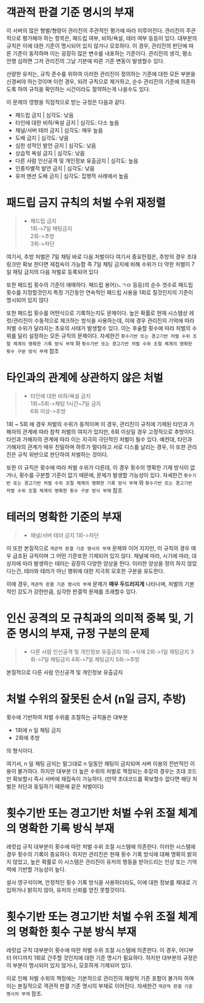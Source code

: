 # 객관적 판결 기준 명시의 부재
이 서버의 많은 형벌/형량이 관리진의 주관적인 평가에 따라 이루어진다. 관리진이 주관적으로 평가해야 하는 항목은, 패드립 여부, 비하/욕설, 테러 여부 등등이 있다. 대부분의 규칙은 이에 대한 기준이 명시되어 있지 않거나 모호하다. 이 경우, 관리진의 판단에 따른 기준이 동작하며 이는 굉장히 많은 변수를 내포하는 기준이다. 관리진의 생각, 평소 언행 심하면 그저 관리진의 그날 기분에 따른 기준 변동이 발생할수 있다.

선량한 유저는, 규칙 준수를 위하여 이러한 관리진이 정의하는 기준에 대한 모든 부분을 신경써야 하는것이며 이런 경우, 되려 규칙으로 제거하고, 순수 관리진의 기준에 의존하도록 하여 규칙을 확인하는 시간이라도 절약하는게 나을수도 있다.

이 문제의 영향을 직접적으로 받는 규정은 다음과 같다.

* 패드립 금지 | 심각도: 낮음
* 타인에 대한 비하/욕설 금지 | 심각도: 다소 높음
* 채널/서버 테러 금지 | 심각도: 매우 높음
* 도배 금지 | 심각도: 낮음
* 심한 성적인 발언 금지 | 심각도: 낮음
* 상습적 욕설 금지 | 심각도: 낮음
* 다른 사람 인신공격 및 개인정보 유출금지 | 심각도: 높음
* 인종차별적 발언 금지 | 심각도: 낮음
* 유저 멘션 도배 금지 | 심각도: 집행적 사례에서 높음

# 패드립 금지 규칙의 처벌 수위 재정렬

> * 패드립 금지   
> 1회->7일 채팅금지   
> 2회->추방   
> 3회->차단

여기서, 추방 처벌은 7일 채팅 바로 다음 처벌이다 여기서 중요한점은, 추방의 경우 초대 링크만 확보 한다면 재접속이 가능함 즉 7일 채팅 금지에 비해 수위가 더 약한 처벌이 7일 채팅 금지의 다음 처벌로 등록되어 있다

또한 패드립 횟수의 기준이 애매하다. 패드립 용어(ㄴㄱㅁ 등등)의 순수 갯수로 패드립 횟수를 지정할것인지 특정 기간동안 연속적인 패드립 사용을 1회로 칠것인지의 기준이 명시되어 있지 않다

또한 패드립 횟수를 어떤식으로 기록하는지도 문제이다. 높은 확률로 현재 시스템상 레럿/관리진이 수동적으로 체크하는 방식을 사용하는데, 이에 경우 관리진의 기억에 따라 처벌 수위가 달라지는 초유의 사태가 발생할수 있다. 이는 후술할 횟수에 따라 처벌의 수위를 달리 설정하는 모든 규칙의 문제이다. 자세한건 `횟수기반 또는 경고기반 처벌 수위 조절 체계의 명확한 기록 방식 부재` 와 `횟수기반 또는 경고기반 처벌 수위 조절 체계의 명확한 횟수 구분 방식 부재` 참조


# 타인과의 관계에 상관하지 않은 처벌
> * 타인에 대한 비하/욕설 금지   
> 1회~5회->채팅 1시간~7일 금지   
> 6회 이상->추방

1회 ~ 5회 에 경우 처벌의 수위가 동적이며 이 경우, 관리진이 규칙에 기제된 타인과 가해자의 관계에 따라 참착 처벌의 여지가 있지만, 6회 이상일 경우 고정적으로 추방이다. 타인과 가해자의 관계에 따라 이는 지극히 극단적인 처벌이 될수 있다. 예컨대, 타인과 가해자의 관계가 매우 친밀하며 하루가 멀다하고 서로 디스를 날리는 경우, 이 또한 관리진은 규칙 위반으로 판단하여 처벌하는 것이다.

또한 이 규칙은 횟수에 따라 처벌 수위가 다른데, 이 경우 횟수의 명확한 기제 방식이 없거나, 횟수를 구분할 기준이 없기 때문에, 문제가 발생할 가능성이 있다. 자세한건 `횟수기반 또는 경고기반 처벌 수위 조절 체계의 명확한 기록 방식 부재` 와 `횟수기반 또는 경고기반 처벌 수위 조절 체계의 명확한 횟수 구분 방식 부재` 참조

# 테러의 명확한 기준의 부재
> * 채널/서버 테러 금지
> 1회->차단

이 또한 본질적으로 `객관적 판결 기준 명시의 부재` 문제와 이어 지지만, 이 규칙의 경우 매우 급조된 규칙이며 그 어떤 기준또한 기제되어 있지 않다. 채널에 따라, 시기에 따라, 대상자에 따라 발생하는 테러는 굉장히 다양한 양상을 띈다. 이러한 양상을 정의 하지 않았다는건, 테러와 테러가 아닌 행위에 대한 지극희 모호한 구분을 유도한다.

이에 경우, `객관적 판결 기준 명시의 부재` 문제가 **매우 두드러지게** 나타나며, 처벌의 기본적인 강도가 강한만큼, 심각한 판결적 문제를 초래할수 있다.

# 인신 공격의 모 규칙과의 의미적 중복 및, 기준 명시의 부재, 규정 구분의 문제
> * 다른 사람 인신공격 및 개인정보 유출금지
> 1회->삭제
> 2회->1일 채팅금지
> 3회->7일 채팅금지
> 4회->7일 채팅금지
> 5회->추방

본질적으로 다른 사람 인신공격 및 개인정보 유출금지


# 처벌 수위의 잘못된 순서 (n일 금지, 추방)
횟수에 기반하여 처벌 수위를 조절하는 규칙들은 대부분
* 1회에 n 일 채팅 금지
* 2회에 추방   

의 형식이다.

여기서, n 일 채팅 금지는 말그대로 n 일동안 채팅이 금지되며 서버 이용의 전반적인 이용이 불가하다. 하지만 대부분 더 높은 수위의 처벌로 책정되는 추장의 경우는 초대 코드만 확보할시 즉시 서버에 재접속이 가능하다. (만약 초대코드를 확보할수 없다면 해당 처벌은 차단과 동일하기 때문에 같은 처벌이다)

# 횟수기반 또는 경고기반 처벌 수위 조절 체계의 명확한 기록 방식 부재
레럿섭 규칙 대부분이 횟수에 따란 처벌 수위 조절 시스템에 의존한다. 이러한 시스템에 경우 횟수의 기록이 중요하다. 하지만 관리진은 현재 횟수 기록 방식에 대해 명확히 밝히지 않았고, 높은 확률로 이 시스템은 관리진이 유저의 행동을 받아드리는 인상 또는 기억력에 기반할 가능성이 높다. 

설사 영구석이며, 안정적인 횟수 기록 방식을 사용하더라도, 이에 대한 정보를 제대로 기입하거나 밝히지 않아, 유저의 신뢰를 얻진 못할것이다.

# 횟수기반 또는 경고기반 처벌 수위 조절 체계의 명확한 횟수 구분 방식 부재
레럿섭 규칙 대부분이 횟수에 따란 처벌 수위 조절 시스템에 의존한다. 이 경우, 어디부터 어디까지 1회로 간주할 것인지에 대한 기준 명시가 필요하다. 하지만 대부분의 규정은 이 부분이 명시되어 있지 않거나, 모호하게 기제되어 있다.

이로 인해 처벌 수위의 책정에는 기본적으로 관리진의 재량적 기준 포함이 불가피 하며 이는 본질적으로 객관적 판결 기준 명시의 부재로 이어진다. 자세한건 `객관적 판결 기준 명시의 부재` 참조.